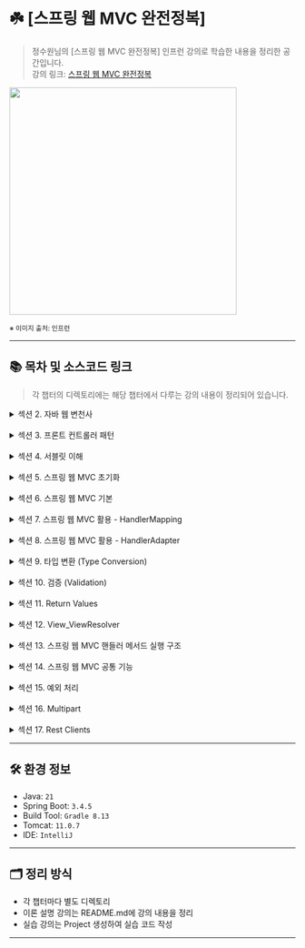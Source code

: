 # ☘️ [스프링 웹 MVC 완전정복]

> 정수원님의 [스프링 웹 MVC 완전정복] 인프런 강의로 학습한 내용을 정리한 공간입니다.  
> 강의 링크: [스프링 웹 MVC 완전정복](https://www.inflearn.com/course/%EC%8A%A4%ED%94%84%EB%A7%81-mvc-%EC%99%84%EC%A0%84%EC%A0%95%EB%B3%B5/dashboard)


<img src="https://cdn.inflearn.com/public/files/courses/336964/cover/01jrag4tv09tfazwzs4xpmxxe2?f=avif" width="400px">

<sub>※ 이미지 출처: 인프런</sub>

---

## 📚 목차 및 소스코드 링크

> 각 챕터의 디렉토리에는 해당 챕터에서 다루는 강의 내용이 정리되어 있습니다.

<details>
<summary>섹션 2. 자바 웹 변천사</summary>
<div markdown="1">

| 강의               | 디렉토리 경로                                          |
|------------------|--------------------------------------------------|
| 서블릿 방식 - Servlet | [section02/servlet](section02/servlet/README.md) |
| 모델 1 방식 - JSP    | [section02/jsp](section02/jsp/README.md)         |
| 모델 2 방식 - MVC    | [section02/mvc](section02/mvc/README.md)         |

</div>
</details>
<br/>
<details>
<summary>섹션 3. 프론트 컨트롤러 패턴</summary>
<div markdown="1">

| 강의             | 디렉토리 경로                                                            |
|----------------|--------------------------------------------------------------------|
| 프론트 컨트롤러 패턴 이해 | [section03/front-controller](section03/front-controller/README.md) |
| 스프링 MVC 간단 예제  | [section03/spring-mvc](section03/spring-mvc)                       |

</div>
</details>
<br/>
<details>
<summary>섹션 4. 서블릿 이해</summary>
<div markdown="1">

| 강의                        | 디렉토리 경로                                                                                |
|---------------------------|----------------------------------------------------------------------------------------|
| 서블릿(Servlet)              | [section04/servlet](section04/servlet/README.md)                                       |
| HttpServletRequest        | [section04/httpServletRequest](section04/httpServletRequest/README.md)                 |
| HttpServletRequest 기본     | [section04/httpServletRequestBasic](section04/httpServletRequestBasic/README.md)       |
| HttpServletRequest 요청 처리  | [section04/httpServletRequestProcess](section04/httpServletRequestProcess/README.md)   |
| HttpServletResponse       | [section04/httpServletResponse](section04/httpServletResponse/README.md)               |
| HttpServletResponse 응답 처리 | [section04/httpServletResponseProcess](section04/httpServletResponseProcess/README.md) |

</div>
</details>
<br/>
<details>
<summary>섹션 5. 스프링 웹 MVC 초기화</summary>
<div markdown="1">

| 강의                            | 디렉토리 경로                                                              |
|-------------------------------|----------------------------------------------------------------------|
| 서블릿 컨테이너 및 스프링 컨테이너 (1) ~ (2) | [section05/servlet-container](section05/servlet-container/README.md) |
| 초기화 클래스들                      | [section05/init-classes](section05/init-classes/README.md)           |

</div>
</details>
<br/>
<details>
<summary>섹션 6. 스프링 웹 MVC 기본</summary>
<div markdown="1">

| 강의                            | 디렉토리 경로                                                                            |
|-------------------------------|------------------------------------------------------------------------------------|
| 아키텍처 이해 (1) ~ (2)             | [section06/architecture](section06/architecture/README.md)                         |
| DispatcherServlet 개요          | [section06/dispatcherServlet](section06/dispatcherServlet/README.md)               |
| DispatcherServlet 초기화 및 요청 처리 | [section06/dispatcherServletProcess](section06/dispatcherServletProcess/README.md) |

</div>
</details>
<br/>
<details>
<summary>섹션 7. 스프링 웹 MVC 활용 - HandlerMapping</summary>
<div markdown="1">

| 강의                              | 디렉토리 경로                                                                          |
|---------------------------------|----------------------------------------------------------------------------------|
| HandlerMapping 이해               | [section07/handlerMapping](section07/handlerMapping/README.md)                   |
| @RequestMapping (1) ~ (2)       | [section07/requestMapping](section07/requestMapping/README.md)                   |
| @RequestMapping 원리 이해 (1) ~ (2) | [section07/requestMappingPrinciple](section07/requestMappingPrinciple/README.md) |

</div>
</details>
<br/>
<details>
<summary>섹션 8. 스프링 웹 MVC 활용 - HandlerAdapter</summary>
<div markdown="1">

| 강의                                                | 디렉토리 경로                                                                                                                |
|---------------------------------------------------|------------------------------------------------------------------------------------------------------------------------|
| HandlerAdapter 이해                                 | [section08/handlerAdapter](section08/handlerAdapter/README.md)                                                         |
| Method Arguments                                  | [section08/methodArguments](section08/methodArguments/README.md)                                                       |
| 메서드 기본 매개변수                                       | [section08/methodBasicArguments](section08/methodBasicArguments/README.md)                                             |
| @RequestParam (1) ~ (2)                           | [section08/requestParam](section08/requestParam/README.md)                                                             |
| @PathVariable                                     | [section08/pathVariable](section08/pathVariable/README.md)                                                             |
| @ModelAttribute (1) ~ (3)                         | [section08/modelAttribute](section08/modelAttribute/README.md)                                                         |
| HttpEntity_RequestEntity (1) ~ (2)                | [section08/requestEntity](section08/requestEntity/README.md)                                                           |
| @RequestBody                                      | [section08/requestBody](section08/requestBody/README.md)                                                               |
| HttpMessageConverter (1) ~ (2)                    | [section08/httpMessageConverter](section08/httpMessageConverter/README.md)                                             |
| @RequestHeader & @RequestAttribute & @CookieValue | [section08/requestHeader&requestAttribute&cookieValue](section08/requestHeader&requestAttribute&cookieValue/README.md) |
| Model                                             | [section08/model](section08/model/README.md)                                                                           |
| @SessionAttributes (1) ~ (2)                      | [section08/sessionAttributes](section08/sessionAttributes/README.md)                                                   |
| @SessionAttribute                                 | [section08/sessionAttribute](section08/sessionAttribute/README.md)                                                     |
| RedirectAttributes & Flash Attributes (1) ~ (2)   | [section08/redirectAttributes&flashAttributes](section08/redirectAttributes&flashAttributes/README.md)                 |
| 바인딩 - DataBinder (1) ~ (2)                        | [section08/dataBinder](section08/dataBinder/README.md)                                                                 |
| @InitBinder                                       | [section08/initBinder](section08/initBinder/README.md)                                                                 |

</div>
</details>
<br/>
<details>
<summary>섹션 9. 타입 변환 (Type Conversion)</summary>
<div markdown="1">

| 강의                                      | 디렉토리 경로                                                                                                      |
|-----------------------------------------|--------------------------------------------------------------------------------------------------------------|
| 개요                                      | [section09/intro](section09/intro/README.md)                                                                 |
| Converter                               | [section09/converter](section09/converter/README.md)                                                         |
| ConverterFactory & ConditionalConverter | [section09/converterFactory&conditionalConverter](section09/converterFactory&conditionalConverter/README.md) |
| ConversionService                       | [section09/conversionService](section09/conversionService/README.md)                                         |
| Converter 스프링 적용                        | [section09/converterSpring](section09/converterSpring/README.md)                                             |
| 바인딩과 타입 변환 관계 (1) ~ (2)                 | [section09/binding](section09/binding/README.md)                                                             |
| Formatter                               | [section09/formatter](section09/formatter/README.md)                                                         |
| FormattingConversionService             | [section09/formattingConversionService](section09/formattingConversionService/README.md)                     |
| Formatter 스프링 적용                        | [section09/formatterSpring](section09/formatterSpring/README.md)                                             |
| 어노테이션 기반 포매팅 (1) ~ (2)                  | [section09/annotationFormatting](section09/annotationFormatting/README.md)                                   |

</div>
</details>
<br/>
<details>
<summary>섹션 10. 검증 (Validation)</summary>
<div markdown="1">

| 강의                                                   | 디렉토리 경로                                                                                |
|------------------------------------------------------|----------------------------------------------------------------------------------------|
| 개요                                                   | [section10/intro](section10/intro/README.md)                                           |
| BindingResult 기본 (1) ~ (2)                           | [section10/bindingResult](section10/bindingResult/README.md)                           |
| BindingResult 사용자 정의 오류 추가 - FieldError, ObjectError | [section10/bindingResultCustomError](section10/bindingResultCustomError/README.md)     |
| BindingResult 입력 값 보존하기                              | [section10/bindingResultInput](section10/bindingResultInput/README.md)                 |
| BindingResult 와 MessageSource 연동 (1)                 | [section10/messageSource1](section10/messageSource1/README.md)                         |
| BindingResult 와 MessageSource 연동 (2) ~ (3)           | [section10/messageSource2](section10/messageSource2/README.md)                         |
| Validator (1) ~ (2)                                  | [section10/validator](section10/validator/README.md)                                   |
| Bean Validation 개요                                   | [section10/beanValidation](section10/beanValidation/README.md)                         |
| Java Bean Validation + Spring 통합 (1) ~ (3)           | [section10/springBeanValidation](section10/springBeanValidation/README.md)             |
| Bean Validation MessageSource 연동                     | [section10/messageSource](section10/messageSource/README.md)                           |
| 커스텀 검증 어노테이션 구현하기                                    | [section10/customValidationAnnotation](section10/customValidationAnnotation/README.md) |

</div>
</details>
<br/>
<details>
<summary>섹션 11. Return Values</summary>
<div markdown="1">

| 강의                | 디렉토리 경로                                                        |
|-------------------|----------------------------------------------------------------|
| Return Values 개요  | [section11/returnValues](section11/returnValues/README.md)     |
| @ResponseBody     | [section11/responseBody](section11/responseBody/README.md)     |
| ResponseEntity<T> | [section11/responseEntity](section11/responseEntity/README.md) |

</div>
</details>
<br/>
<details>
<summary>섹션 12. View_ViewResolver</summary>
<div markdown="1">

| 강의                | 디렉토리 경로                                                    |
|-------------------|------------------------------------------------------------|
| View_ViewResolver | [section12/viewResolver](section12/viewResolver/README.md) |
| Thymeleaf         | [section12/thymeleaf](section12/thymeleaf/README.md)       |

</div>
</details>
<br/>
<details>
<summary>섹션 13. 스프링 웹 MVC 핸들러 메서드 실행 구조</summary>
<div markdown="1">

| 강의                      | 디렉토리 경로                                                              |
|-------------------------|----------------------------------------------------------------------|
| 자바 리플렉션 이해              | [section13/reflection](section13/reflection/README.md)               |
| 자바 리플렉션 실전 예제 (1) ~ (2) | [section13/reflectionExample](section13/reflectionExample/README.md) |
| 핸들러 메서드 호출 원리 (1) ~ (2) | [section13/handlerMethod](section13/handlerMethod/README.md)         |
| 메서드 파라미터 실행 구조 이해       | [section13/methodParameter](section13/methodParameter/README.md)     |

</div>
</details>
<br/>
<details>
<summary>섹션 14. 스프링 웹 MVC 공통 기능</summary>
<div markdown="1">

| 강의                          | 디렉토리 경로                                                            |
|-----------------------------|--------------------------------------------------------------------|
| 인터셉터(Interceptor) (1) ~ (3) | [section14/interceptor](section14/interceptor/README.md)           |
| @ControllerAdvice (1) ~ (2) | [section14/controllerAdvice](section14/controllerAdvice/README.md) |

</div>
</details>
<br/>
<details>
<summary>섹션 15. 예외 처리</summary>
<div markdown="1">

| 강의                                                              | 디렉토리 경로                                                                                                                                |
|-----------------------------------------------------------------|----------------------------------------------------------------------------------------------------------------------------------------|
| 서블릿 예외 처리                                                       | [section15/servletExceptionHandling](section15/servletExceptionHandling/README.md)                                                     |
| WAS 표준 오류 정책 - ErrorPage                                        | [section15/wasErrorPage](section15/wasErrorPage/README.md)                                                                             |
| 스프링의 기본 오류 처리 BasicErrorController                              | [section15/springBasicErrorController](section15/springBasicErrorController/README.md)                                                 |
| 스프링의 통합 예외 전략 개요                                                | [section15/springIntegrationError](section15/springIntegrationError/README.md)                                                         |
| HandlerExceptionResolver (1) ~ (2)                              | [section15/handlerExceptionResolver](section15/handlerExceptionResolver/README.md)                                                     |
| HandlerExceptionResolver 기본 구현체들                                | [section15/handlerExceptionImplements](section15/handlerExceptionImplements/README.md)                                                 |
| ExceptionHandlerExceptionResolver & @ExceptionHandler (1) ~ (2) | [section15/exceptionHandlerExceptionResolver&ExceptionHandler](section15/exceptionHandlerExceptionResolver&ExceptionHandler/README.md) |
| ExceptionHandlerExceptionResolver & @ControllerAdvice           | [section15/exceptionHandlerExceptionResolver&ControllerAdvice](section15/exceptionHandlerExceptionResolver&ControllerAdvice/README.md) |

</div>
</details>
<br/>
<details>
<summary>섹션 16. Multipart</summary>
<div markdown="1">

| 강의                             | 디렉토리 경로                                                  |
|--------------------------------|----------------------------------------------------------|
| 개요                             | [section16/intro](section16/intro/README.md)             |
| 파일 업로드 (1) ~ (3)               | [section16/fileUpload](section16/fileUpload/README.md)   |
| @RequestPart - Json & 파일업로드 처리 | [section16/requestPart](section16/requestPart/README.md) |

</div>
</details>
<br/>
<details>
<summary>섹션 17. Rest Clients</summary>
<div markdown="1">

| 강의                      | 디렉토리 경로                                                                                  |
|-------------------------|------------------------------------------------------------------------------------------|
| RestClient (1) ~ (2)    | [section17/restClient](section17/restClient/README.md)                                   |
| RestClient - 오류 처리      | [section17/restClientExceptionHandling](section17/restClientExceptionHandling/README.md) |
| HttpInterface (1) ~ (2) | [section17/httpInterface](section17/httpInterface/README.md)                             |

</div>
</details>

---

## 🛠️ 환경 정보

- Java: `21`
- Spring Boot: `3.4.5`
- Build Tool: `Gradle 8.13`
- Tomcat: `11.0.7`
- IDE: `IntelliJ`

---

## 🗂️ 정리 방식

- 각 챕터마다 별도 디렉토리
- 이론 설명 강의는 README.md에 강의 내용을 정리
- 실습 강의는 Project 생성하여 실습 코드 작성

---

